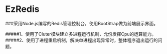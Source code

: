 EzRedis
=======

###采用Node.js编写的Redis管理控制台，使用BootStrap做为前端展示界面。

#####1、使用了Cluter模块建立多进程运行机制，允份发挥Cpu的运算能力。
#####2、使用了进程重启机制，解决单进程出现异常时，整体程序退出运行的问题。

